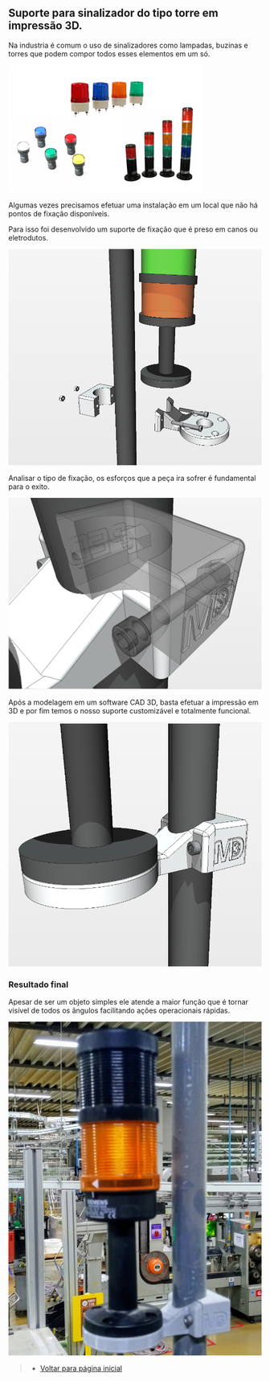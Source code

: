 ## Suporte para sinalizador do tipo torre em impressão 3D.

Na industria é comum o uso de sinalizadores como lampadas, buzinas e torres que podem compor todos esses elementos em um só.

![sinaleiro](/Holder-Light/Assets/torre-sinaleiro.png)

Algumas vezes precisamos efetuar uma instalação em um local que não há pontos de fixação disponíveis.

Para isso foi desenvolvido um suporte de fixação que é preso em canos ou eletrodutos.

![Suporte-m3d](/Holder-Light/Assets/Sinaleiro7.png)

Analisar o tipo de fixação, os esforços que a peça ira sofrer é fundamental para o exito.

![fixação-do-suporte](/Holder-Light/Assets/Sinaleiro4.png)

Após a modelagem em um software CAD 3D, basta efetuar a impressão em 3D e por fim temos o nosso suporte customizável e totalmente funcional.

![Suporte-final](/Holder-Light/Assets/Sinaleiro3.png)

### Resultado final
Apesar de ser um objeto simples ele atende a maior função que é tornar visível de todos os ângulos facilitando ações operacionais rápidas.

![Suporte-instalado](/Holder-Light/Assets/20220608_194249.jpg)

>* [Voltar para página inicial](../README.md)
